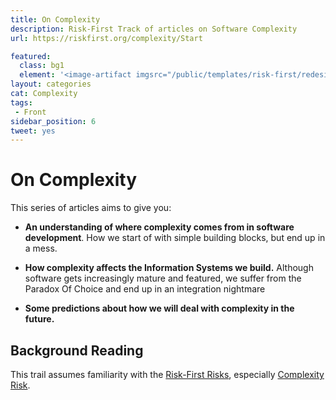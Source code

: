 ```yaml
---
title: On Complexity
description: Risk-First Track of articles on Software Complexity
url: https://riskfirst.org/complexity/Start

featured: 
  class: bg1
  element: '<image-artifact imgsrc="/public/templates/risk-first/redesign/risks/complexity_risk_v2.svg">Track 6: On Complexity</image-artifact>'
layout: categories
cat: Complexity
tags:
 - Front
sidebar_position: 6
tweet: yes
---
```


# On Complexity

This series of articles aims to give you:

- **An understanding of where complexity comes from in software development**.  How we start of with simple building blocks, but end up in a mess.

- **How complexity affects the Information Systems we build.** Although software gets increasingly mature and featured, we suffer from the Paradox Of Choice and end up in an integration nightmare

- **Some predictions about how we will deal with complexity in the future.**


## Background Reading

This trail assumes familiarity with the [Risk-First Risks](../risks/Risk-Landscape.md), especially [Complexity Risk](../risks/Complexity-Risk.md).

<TagList filter="complexity" />